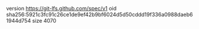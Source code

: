 version https://git-lfs.github.com/spec/v1
oid sha256:5921c3fc91c26ce1de9ef42b9bf6024d5d50cddd19f336a0988daeb61944d754
size 4070
